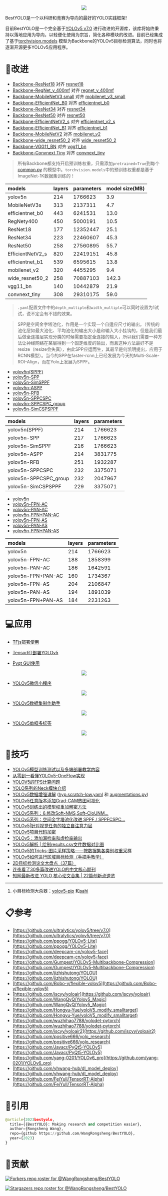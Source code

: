 <div align="center"><img src="./images/home1.png" /></div>

BestYOLO是一个以科研和竞赛为导向的最好的YOLO实践框架!

目前BestYOLO是一个完全基于[YOLOv5 v7.0](https://github.com/ultralytics/yolov5/tree/v7.0) 进行改进的开源库，该库将始终秉持以落地应用为导向，以轻便化使用为宗旨，简化各种模块的改进。目前已经集成了基于[torchvision.models](https://pytorch.org/vision/stable/index.html) 模型为Backbone的YOLOv5目标检测算法，同时也将逐渐开源更多YOLOv5应用程序。

# 🌟改进

- [Backbone-ResNet18](https://github.com/WangRongsheng/BestYOLO/blob/main/models/backbone/resnet18.yaml) 对齐 [resnet18](https://pytorch.org/vision/stable/models/generated/torchvision.models.resnet18.html#torchvision.models.resnet18)
- [Backbone-RegNet_y_400mf](https://github.com/WangRongsheng/BestYOLO/blob/main/models/backbone/RegNety400.yaml) 对齐 [regnet_y_400mf](https://pytorch.org/vision/stable/models/generated/torchvision.models.regnet_y_400mf.html#torchvision.models.regnet_y_400mf)
- [Backbone-MobileNetV3 small](https://github.com/WangRongsheng/BestYOLO/blob/main/models/backbone/MobileNetV3s.yaml) 对齐 [mobilenet_v3_small](https://pytorch.org/vision/stable/models/generated/torchvision.models.mobilenet_v3_small.html#torchvision.models.mobilenet_v3_small)
- [Backbone-EfficientNet_B0](https://github.com/WangRongsheng/BestYOLO/blob/main/models/backbone/efficientnet_b0.yaml) 对齐 [efficientnet_b0](https://pytorch.org/vision/stable/models/generated/torchvision.models.efficientnet_b0.html#torchvision.models.efficientnet_b0)
- [Backbone-ResNet34](https://github.com/WangRongsheng/BestYOLO/blob/main/models/backbone/resnet34.yaml) 对齐 [resnet34](https://pytorch.org/vision/stable/models/generated/torchvision.models.resnet34.html#torchvision.models.resnet34)
- [Backbone-ResNet50](https://github.com/WangRongsheng/BestYOLO/blob/main/models/backbone/resnet50.yaml) 对齐 [resnet50](https://pytorch.org/vision/stable/models/generated/torchvision.models.resnet50.html#torchvision.models.resnet50)
- [Backbone-EfficientNetV2_s](https://github.com/WangRongsheng/BestYOLO/blob/main/models/backbone/efficientnet_v2_s.yaml) 对齐 [efficientnet_v2_s](https://pytorch.org/vision/stable/models/generated/torchvision.models.efficientnet_v2_s.html#torchvision.models.efficientnet_v2_s)
- [Backbone-EfficientNet_B1](https://github.com/WangRongsheng/BestYOLO/blob/main/models/backbone/efficientnet_b1.yaml) 对齐 [efficientnet_b1](https://pytorch.org/vision/stable/models/generated/torchvision.models.efficientnet_b1.html#torchvision.models.efficientnet_b1)
- [Backbone-MobileNetV2](https://github.com/WangRongsheng/BestYOLO/blob/main/models/backbone/mobilenet_v2.yaml) 对齐 [mobilenet_v2](https://pytorch.org/vision/stable/models/generated/torchvision.models.mobilenet_v2.html#torchvision.models.mobilenet_v2)
- [Backbone-wide_resnet50_2](https://github.com/WangRongsheng/BestYOLO/blob/main/models/backbone/wide_resnet50_2.yaml) 对齐 [wide_resnet50_2](https://pytorch.org/vision/stable/models/generated/torchvision.models.wide_resnet50_2.html#torchvision.models.wide_resnet50_2)
- [Backbone-VGG11_BN](https://github.com/WangRongsheng/BestYOLO/blob/main/models/backbone/vgg11_bn.yaml) 对齐 [vgg11_bn](https://pytorch.org/vision/stable/models/generated/torchvision.models.vgg11_bn.html#torchvision.models.vgg11_bn)
- [Backbone-Convnext Tiny](https://github.com/WangRongsheng/BestYOLO/blob/main/models/backbone/convnext_tiny.yaml) 对齐 [convnext_tiny](https://pytorch.org/vision/stable/models/generated/torchvision.models.convnext_tiny.html#torchvision.models.convnext_tiny)

> 所有Backbone都支持开启预训练权重，只需添加`pretrained=True`到每个[common.py](https://github.com/WangRongsheng/BestYOLO/blob/main/models/common.py#L870) 的模型中。`torchvision.models`中的预训练权重都是基于ImageNet-1K数据集训练的！

|models|layers|parameters|model size(MB)|
|:-|:-|:-|:-|
|yolov5n|214|1766623|3.9|
|MobileNetV3s|313|2137311|4.7|
|efficientnet_b0|443|6241531|13.0|
|RegNety400|450|5000191|10.5|
|ResNet18|177|12352447|25.1|
|ResNet34|223|22460607|45.3|
|ResNet50|258|27560895|55.7|
|EfficientNetV2_s|820|22419151|45.8|
|efficientnet_b1|539|6595615|13.8|
|mobilenet_v2|320|4455295|9.4|
|wide_resnet50_2|258|70887103|142.3|
|vgg11_bn|140|10442879|21.9|
|convnext_tiny|308|29310175|59.0|

> `.yaml`配置文件中的`depth_multiple`和`width_multiple`可以同时设置为1试试，说不定会有不错的效果。

> SPP是空间金字塔池化，作用是一个实现一个自适应尺寸的输出。（传统的池化层如最大池化、平均池化的输出大小是和输入大小挂钩的，但是我们最后做全连接层实现分类的时候需要指定全连接的输入，所以我们需要一种方法让神经网络在某层得到一个固定维度的输出，而且这种方法最好不是resize（resize会失真），由此SPP应运而生，其最早是何凯明提出，应用于RCNN模型）。当今的SPP在faster-rcnn上已经发展为今天的Multi-Scale-ROI-Align，而在Yolo上发展为SPPF。

- [yolov5n(SPPF)](https://github.com/WangRongsheng/BestYOLO/blob/main/models/yolov5n.yaml)
- [yolov5n-SPP](https://github.com/WangRongsheng/BestYOLO/blob/main/models/SPP/yolov5n-SPP.yaml)
- [yolov5n-SimSPPF](https://github.com/WangRongsheng/BestYOLO/blob/main/models/SPP/yolov5n-SimSPPF.yaml)
- [yolov5n-ASPP](https://github.com/WangRongsheng/BestYOLO/blob/main/models/SPP/yolov5n-ASPP.yaml)
- [yolov5n-RFB](https://github.com/WangRongsheng/BestYOLO/blob/main/models/SPP/yolov5n-RFB.yaml)
- [yolov5n-SPPCSPC](https://github.com/WangRongsheng/BestYOLO/blob/main/models/SPP/yolov5n-SPPCSPC.yaml)
- [yolov5n-SPPCSPC_group](https://github.com/WangRongsheng/BestYOLO/blob/main/models/SPP/yolov5n-SPPCSPC_group.yaml)
- [yolov5n-SimCSPSPPF](https://github.com/WangRongsheng/BestYOLO/blob/main/models/SPP/yolov5n-SimCSPSPPF.yaml)

|models|layers|parameters|
|:-|:-|:-|
|yolov5n(SPPF)|214|1766623|
|yolov5n-SPP|217|1766623|
|yolov5n-SimSPPF|216|1766623|
|yolov5n-ASPP|214|3831775|
|yolov5n-RFB|251|1932287|
|yolov5n-SPPCSPC|232|3375071|
|yolov5n-SPPCSPC_group|232|2047967|
|yolov5n-SimCSPSPPF|229|3375071|

- [yolov5n](https://github.com/WangRongsheng/BestYOLO/blob/main/models/yolov5n.yaml)
- [yolov5n-FPN-AC](https://github.com/WangRongsheng/BestYOLO/blob/main/models/Attention/Self/yolov5n-FPN-AC.yaml)
- [yolov5n-PAN-AC](https://github.com/WangRongsheng/BestYOLO/blob/main/models/Attention/Self/yolov5n-PAN-AC.yaml)
- [yolov5n-FPN+PAN-AC](https://github.com/WangRongsheng/BestYOLO/blob/main/models/Attention/Self/yolov5n-FPN+PAN-AC.yaml)
- [yolov5n-FPN-AS](https://github.com/WangRongsheng/BestYOLO/blob/main/models/Attention/Self/yolov5n-FPN-AS.yaml)
- [yolov5n-PAN-AS](https://github.com/WangRongsheng/BestYOLO/blob/main/models/Attention/Self/yolov5n-PAN-AS.yaml)
- [yolov5n-FPN+PAN-AS](https://github.com/WangRongsheng/BestYOLO/blob/main/models/Attention/Self/yolov5n-FPN+PAN-AS.yaml)

|models|layers|parameters|
|:-|:-|:-|
|yolov5n|214|1766623|
|yolov5n-FPN-AC|188|1858399|
|yolov5n-PAN-AC|186|1642591|
|yolov5n-FPN+PAN-AC|160|1734367|
|yolov5n-FPN-AS|204|2106847|
|yolov5n-PAN-AS|194|1891039|
|yolov5n-FPN+PAN-AS|184|2231263|

# 💻应用

- [TFjs部署使用](https://github.com/WangRongsheng/BestYOLO/tree/main/deploy/yolov5_tfjs_flask)
- [TensorRT部署YOLOv5](https://github.com/WangRongsheng/BestYOLO/tree/main/deploy/yolov5_TensorRT)

- [Pyqt GUI使用](https://github.com/WangRongsheng/BestYOLO/tree/main/deploy/gui)

<div align="center"><img src="./images/gui.png" /></div>

- [YOLOv5微信小程序](https://mbd.pub/o/bread/mbd-YpqZlZls)

<div align="center"><img src="./images/wechat.webp" /></div>

- [YOLOv5数据集制作助手](https://github.com/WangRongsheng/BestYOLO/tree/main/deploy/yolov5_maketools)

<div align="center"><img src="./images/maketools.png" /></div>

- [YOLOv5单框多标签](https://github.com/WangRongsheng/BestYOLO/tree/main/deploy/yolov5_multi-lable)

<div align="center"><img src="./images/multi-label.png" /></div>



# 🌈技巧

- [YOLOv5模型训练测试以及多端部署教学内容](https://lncoder.blog.csdn.net/article/details/124860809)
- [从零到一看懂YOLOv5-OneFlow实现](https://start.oneflow.org/oneflow-yolo-doc/index.html)
- [YOLOV5的FPS计算问题](https://blog.csdn.net/m0_56247038/article/details/126673489)
- [YOLO系列的Neck模块介绍](https://blog.csdn.net/baidu_38262850/article/details/126148560)
- [YOLOv5数据增强详解](https://blog.csdn.net/OpenDataLab/article/details/127788561) ([hyp.scratch-low.yaml](https://github.com/WangRongsheng/BestYOLO/blob/main/data/hyps/hyp.scratch-low.yaml) 和 [augmentations.py](https://github.com/WangRongsheng/BestYOLO/blob/main/utils/augmentations.py))
- [YOLOv5任意版本添加Grad-CAM热图可视化](https://lncoder.blog.csdn.net/article/details/127274025)
- [YOLOv5训练出的模型权重加解密方法](https://lncoder.blog.csdn.net/article/details/124560378)
- [YOLOv5系列：6.修改Soft-NMS,Soft-CIoUNM...](https://blog.csdn.net/qq_38668236/article/details/126245080)
- [YOLOv5系列：空间金字塔池化改进 SPPF / SPPFCSPC...](https://yolov5.blog.csdn.net/article/details/126354660)
- [YOLOv5|针对视觉任务的独立自注意力层](https://yolov5.blog.csdn.net/article/details/127456629)
- [YOLOv5项目代码加密](https://lncoder.blog.csdn.net/article/details/124560237)
- [YOLOv5：添加漏检率和虚检率输出](https://blog.csdn.net/qq1198768105/article/details/126214241)
- [YOLOv5解析 | 绘制results.csv文件数据对比图](https://mtyjkh.blog.csdn.net/article/details/125048528)
- [YOLOv5的Tricks-图片采样策略——按数据集各类别权重采样](https://clichong.blog.csdn.net/article/details/125224472)
- [YOLOv5如何进行区域目标检测（手把手教学）](https://blog.csdn.net/qq_39740357/article/details/125149010)
- [2D目标检测论文大盘点（37篇）](https://yolov5.blog.csdn.net/article/details/123917131)
- [连夜看了30多篇改进YOLO的中文核心期刊](https://yolov5.blog.csdn.net/article/details/124487528)
- [知网最新改进 YOLO 核心论文合集 | 22篇创新点速览](https://yolov5.blog.csdn.net/article/details/128292579)

---

1. 小目标检测大杀器：[yolov5-pip](https://github.com/fcakyon/yolov5-pip) 和[sahi](https://github.com/obss/sahi)

# 📋参考

- [https://github.com/ultralytics/yolov5/tree/v7.0](https://github.com/ultralytics/yolov5/tree/v7.0)
- [https://github.com/ppogg/YOLOv5-Lite](https://github.com/ppogg/YOLOv5-Lite)
- [https://github.com/deepcam-cn/yolov5-face](https://github.com/deepcam-cn/yolov5-face)
- [https://github.com/Gumpest/YOLOv5-Multibackbone-Compression](https://github.com/Gumpest/YOLOv5-Multibackbone-Compression)
- [https://github.com/jizhishutong/YOLOU](https://github.com/jizhishutong/YOLOU)
- [https://github.com/Bobo-y/flexible-yolov5](https://github.com/Bobo-y/flexible-yolov5)
- [https://github.com/iscyy/yoloair](https://github.com/iscyy/yoloair)
- [https://github.com/WangQvQ/Yolov5_Magic](https://github.com/WangQvQ/Yolov5_Magic)
- [https://github.com/Hongyu-Yue/yoloV5_modify_smalltarget](https://github.com/Hongyu-Yue/yoloV5_modify_smalltarget)
- [https://github.com/wuzhihao7788/yolodet-pytorch](https://github.com/wuzhihao7788/yolodet-pytorch)
- [https://github.com/iscyy/yoloair2](https://github.com/iscyy/yoloair2)
- [https://github.com/positive666/yolo_research](https://github.com/positive666/yolo_research)
- [https://github.com/Javacr/PyQt5-YOLOv5](https://github.com/Javacr/PyQt5-YOLOv5)
- [https://github.com/yang-0201/YOLOv6_pro](https://github.com/yang-0201/YOLOv6_pro)
- [https://github.com/yhwang-hub/dl_model_deploy](https://github.com/yhwang-hub/dl_model_deploy)
- [https://github.com/FeiYull/TensorRT-Alpha](https://github.com/FeiYull/TensorRT-Alpha)

# 🔔引用

```python
@article{2023bestyolo,
  title={{BestYOLO}: Making research and competition easier},
  author={Rongsheng Wang},
  repo={github https://github.com/WangRongsheng/BestYOLO},
  year={2023}
}
```

# 🚀贡献
[![Forkers repo roster for @WangRongsheng/BestYOLO](https://reporoster.com/forks/WangRongsheng/BestYOLO)](https://github.com/WangRongsheng/BestYOLO/network/members)

[![Stargazers repo roster for @WangRongsheng/BestYOLO](https://reporoster.com/stars/WangRongsheng/BestYOLO)](https://github.com/WangRongsheng/BestYOLO/stargazers)
